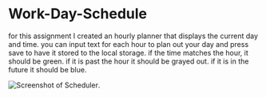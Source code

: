 # Work-Day-Schedule

for this assignment I created an hourly planner that displays the current day and time. you can input text for each hour to plan out your day
and press save to have it stored to the local storage. if the time matches the hour, it should be green. if it is past the hour it should be grayed out.
if it is in the future it should be blue.

![Screenshot of Scheduler](./assets/images/day-scheduler.JPG).
